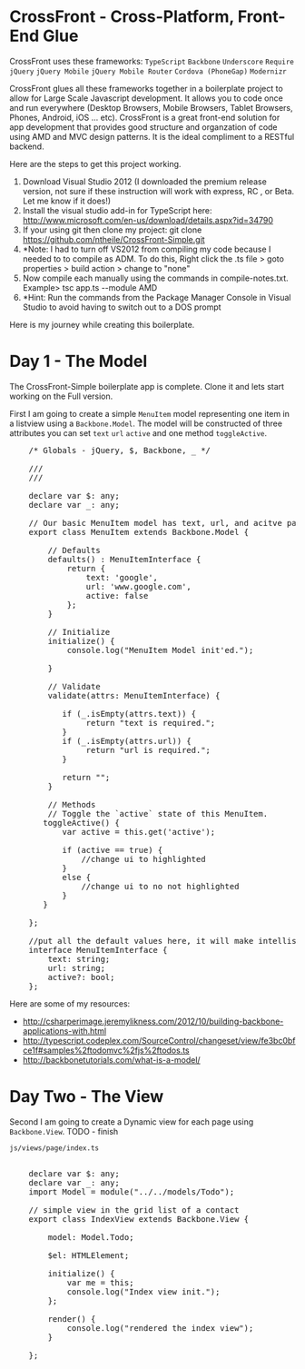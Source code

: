 CrossFront - Cross-Platform, Front-End Glue 
==========================================

CrossFront uses these frameworks:
	`TypeScript`
	`Backbone`
	`Underscore`
	`Require`
	`jQuery`
	`jQuery Mobile`
	`jQuery Mobile Router`
	`Cordova (PhoneGap)`
	`Modernizr`
	
CrossFront glues all these frameworks together in a boilerplate project to allow for Large Scale Javascript development. It allows you
to code once and run everywhere (Desktop Browsers, Mobile Browsers, Tablet Browsers, Phones, Android, iOS ... etc). CrossFront is a great front-end solution
for app development that provides good structure and organzation of code using AMD and MVC design patterns. It is the ideal compliment to a RESTful backend.

Here are the steps to get this project working.

1. Download Visual Studio 2012 (I downloaded the premium release version, not sure if these instruction will work with express, RC , or Beta. Let me know if it does!)
2. Install the visual studio add-in for TypeScript here: http://www.microsoft.com/en-us/download/details.aspx?id=34790
3. If your using git then clone my project: git clone https://github.com/ntheile/CrossFront-Simple.git
4. *Note:  I had to turn off VS2012 from compiling my code because I needed to to compile as ADM. To do this, Right click the .ts file > goto properties > build action > change to "none"
5. Now compile each manually using the commands in compile-notes.txt. Example> tsc app.ts --module AMD
6. *Hint: Run the commands from the Package Manager Console in Visual Studio to avoid having to switch out to a DOS prompt


Here is my journey while creating this boilerplate.

Day 1 - The Model
==================
The CrossFront-Simple boilerplate app is complete. Clone it and lets start working on the Full version.

First I am going to create a simple `MenuItem` model representing one item in a listview using a `Backbone.Model`. 
The model will be constructed of three attributes you can set `text` `url` `active` 
and one method `toggleActive`.

<pre>
	/* Globals - jQuery, $, Backbone, _ */

	/// <reference path="../libs/jquery.d.ts"/>
	/// <reference path="../libs/backbone.d.ts"/>

	declare var $: any;
	declare var _: any;

	// Our basic MenuItem model has text, url, and acitve params
	export class MenuItem extends Backbone.Model {

		// Defaults
		defaults() : MenuItemInterface {
			return {
				text: 'google',
				url: 'www.google.com',
				active: false
			};
		}
		
		// Initialize
		initialize() {
			console.log("MenuItem Model init'ed.");
			
		}
		
		// Validate
		validate(attrs: MenuItemInterface) {
		   
		   if (_.isEmpty(attrs.text)) {
				return "text is required.";
		   }
		   if (_.isEmpty(attrs.url)) {
				return "url is required.";
		   }
		   
		   return "";
		}

		// Methods
		// Toggle the `active` state of this MenuItem.
	   toggleActive() {
		   var active = this.get('active');

		   if (active == true) {
			   //change ui to highlighted
		   }
		   else {
			   //change ui to no not highlighted
		   }
	   }   

	};

	//put all the default values here, it will make intellisense work nicely and stuff will be stored nicely too
	interface MenuItemInterface {
		text: string; 
		url: string;    
		active?: bool;
	};
</pre>

Here are some of my resources:
 * http://csharperimage.jeremylikness.com/2012/10/building-backbone-applications-with.html
 * http://typescript.codeplex.com/SourceControl/changeset/view/fe3bc0bfce1f#samples%2ftodomvc%2fjs%2ftodos.ts
 * http://backbonetutorials.com/what-is-a-model/

Day Two - The View
===================
Second I am going to create a Dynamic view for each page using `Backbone.View`. TODO - finish

`js/views/page/index.ts`

<pre>	
	declare var $: any;
	declare var _: any;
	import Model = module("../../models/Todo");

	// simple view in the grid list of a contact
	export class IndexView extends Backbone.View {

		model: Model.Todo;

		$el: HTMLElement;   

		initialize() {
			var me = this;
			console.log("Index view init.");
		};
			 
		render() {
			console.log("rendered the index view");
		}

	};
</pre>



